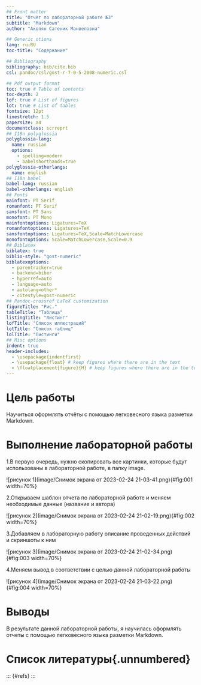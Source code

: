 ```yaml
---
## Front matter
title: "Отчёт по лабораторной работе №3"
subtitle: "Markdown"
author: "Акопян Сатеник Манвеловна"

## Generic otions
lang: ru-RU
toc-title: "Содержание"

## Bibliography
bibliography: bib/cite.bib
csl: pandoc/csl/gost-r-7-0-5-2008-numeric.csl

## Pdf output format
toc: true # Table of contents
toc-depth: 2
lof: true # List of figures
lot: true # List of tables
fontsize: 12pt
linestretch: 1.5
papersize: a4
documentclass: scrreprt
## I18n polyglossia
polyglossia-lang:
  name: russian
  options:
	- spelling=modern
	- babelshorthands=true
polyglossia-otherlangs:
  name: english
## I18n babel
babel-lang: russian
babel-otherlangs: english
## Fonts
mainfont: PT Serif
romanfont: PT Serif
sansfont: PT Sans
monofont: PT Mono
mainfontoptions: Ligatures=TeX
romanfontoptions: Ligatures=TeX
sansfontoptions: Ligatures=TeX,Scale=MatchLowercase
monofontoptions: Scale=MatchLowercase,Scale=0.9
## Biblatex
biblatex: true
biblio-style: "gost-numeric"
biblatexoptions:
  - parentracker=true
  - backend=biber
  - hyperref=auto
  - language=auto
  - autolang=other*
  - citestyle=gost-numeric
## Pandoc-crossref LaTeX customization
figureTitle: "Рис."
tableTitle: "Таблица"
listingTitle: "Листинг"
lofTitle: "Список иллюстраций"
lotTitle: "Список таблиц"
lolTitle: "Листинги"
## Misc options
indent: true
header-includes:
  - \usepackage{indentfirst}
  - \usepackage{float} # keep figures where there are in the text
  - \floatplacement{figure}{H} # keep figures where there are in the text
---
```


# Цель работы

Научиться оформлять отчёты с помощью легковесного языка разметки Markdown.

# Выполнение лабораторной работы

1.В первую очередь, нужно скопировать все картинки, которые будут использованы в лабораторной работе, в папку image.

![рисунок 1](image/Снимок экрана от 2023-02-24 21-03-41.png){#fig:001 width=70%}

2.Открываем шаблон отчета по лабораторной работе и меняем необходимые данные (название и автора)

![рисунок 2](image/Снимок экрана от 2023-02-24 21-02-19.png){#fig:002 width=70%}

3.Добавляем в лабораторную работу описание проведенных действий и скриншоты к ним

![рисунок 3](image/Снимок экрана от 2023-02-24 21-02-34.png){#fig:003 width=70%}

4.Меняем вывод в соответствии с целью данной лабораторной работы

![рисунок 4](image/Снимок экрана от 2023-02-24 21-03-22.png){#fig:004 width=70%}




# Выводы

В результате данной лабораторной работы, я научилась оформлять отчеты с помощью легковесного языка разметки Markdown.

# Список литературы{.unnumbered}

::: {#refs}
:::
